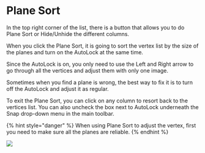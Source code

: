 # Plane Sort

In the top right corner of the list, there is a button that allows you to do Plane Sort or Hide/Unhide the different columns.

When you click the Plane Sort, it is going to sort the vertex list by the size of the planes and turn on the AutoLock at the same time.

Since the AutoLock is on, you only need to use the Left and Right arrow to go through all the vertices and adjust them with only one image.

Sometimes when you find a plane is wrong, the best way to fix it is to turn off the AutoLock and adjust it as regular.

To exit the Plane Sort, you can click on any column to resort back to the vertices list. You can also uncheck the box next to AutoLock underneath the Snap drop-down menu in the main toolbar.

{% hint style="danger" %}
When using Plane Sort to adjust the vertex, first you need to make sure all the planes are reliable.
{% endhint %}

![](../.gitbook/assets/plane-sort.gif)

